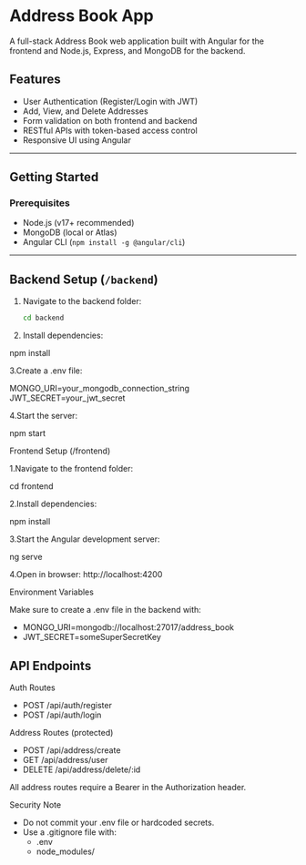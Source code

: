 #  Address Book App

A full-stack Address Book web application built with Angular for the frontend and Node.js, Express, and MongoDB for the backend.

##  Features

-  User Authentication (Register/Login with JWT)
-  Add, View, and Delete Addresses
-  Form validation on both frontend and backend
-  RESTful APIs with token-based access control
-  Responsive UI using Angular

  
---

##  Getting Started

###  Prerequisites

- Node.js (v17+ recommended)
- MongoDB (local or Atlas)
- Angular CLI (`npm install -g @angular/cli`)

---

##  Backend Setup (`/backend`)

1. Navigate to the backend folder:
   ```bash
   cd backend
3. Install dependencies:

  npm install

3.Create a .env file:

  MONGO_URI=your_mongodb_connection_string
  JWT_SECRET=your_jwt_secret
  
4.Start the server:

  npm start
  
Frontend Setup (/frontend)

1.Navigate to the frontend folder:

  cd frontend
  
2.Install dependencies:

  npm install
  
3.Start the Angular development server:

  ng serve
  
4.Open in browser: http://localhost:4200

Environment Variables

  Make sure to create a .env file in the backend with:
  - MONGO_URI=mongodb://localhost:27017/address_book
  - JWT_SECRET=someSuperSecretKey
  
  ## API Endpoints

Auth Routes
  - POST /api/auth/register
  - POST /api/auth/login

Address Routes (protected)
  - POST /api/address/create
  - GET /api/address/user
  - DELETE /api/address/delete/:id

All address routes require a Bearer <token> in the Authorization header.

Security Note
  - Do not commit your .env file or hardcoded secrets.
  - Use a .gitignore file with:
      - .env
      - node_modules/
  




